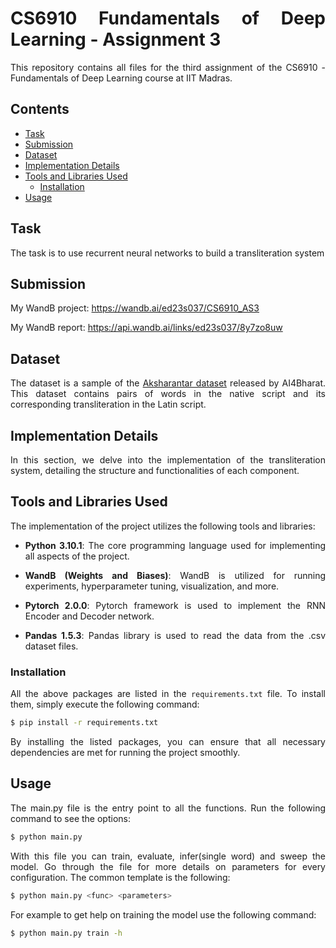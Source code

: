<div style="text-align: justify;">

# CS6910 Fundamentals of Deep Learning - Assignment 3

This repository contains all files for the third assignment of the CS6910 - Fundamentals of Deep Learning course at IIT Madras.

## Contents

- [Task](#task)
- [Submission](#submission)
- [Dataset](#dataset)
- [Implementation Details](#implementation-details)
- [Tools and Libraries Used](#tools-and-libraries-used)
  - [Installation](#installation)
- [Usage](#usage)

## Task

The task is to use recurrent neural networks to build a transliteration system

## Submission

My WandB project: https://wandb.ai/ed23s037/CS6910_AS3

My WandB report: https://api.wandb.ai/links/ed23s037/8y7zo8uw

## Dataset

The dataset is a sample of the [Aksharantar dataset](https://drive.google.com/file/d/1tGIO4-IPNtxJ6RQMmykvAfY_B0AaLY5A/view?usp=drive_link) released by AI4Bharat. This dataset contains pairs of words in the native script and its corresponding transliteration in the Latin script.

## Implementation Details

In this section, we delve into the implementation of the transliteration system, detailing the structure and functionalities of each component.

## Tools and Libraries Used

The implementation of the project utilizes the following tools and libraries:

- **Python 3.10.1**: The core programming language used for implementing all aspects of the project.

- **WandB (Weights and Biases)**: WandB is utilized for running experiments, hyperparameter tuning, visualization, and more.

- **Pytorch 2.0.0**: Pytorch framework is used to implement the RNN Encoder and Decoder network.

- **Pandas 1.5.3**: Pandas library is used to read the data from the .csv dataset files.

### Installation

All the above packages are listed in the `requirements.txt` file. To install them, simply execute the following command:

```sh
$ pip install -r requirements.txt
```

By installing the listed packages, you can ensure that all necessary dependencies are met for running the project smoothly.

## Usage

The main.py file is the entry point to all the functions. Run the following command to see the options:

```sh
$ python main.py
```

With this file you can train, evaluate, infer(single word) and sweep the model. Go through the file for more details on parameters for every configuration. The common template is the following:

```sh
$ python main.py <func> <parameters>
```

For example to get help on training the model use the following command:

```sh
$ python main.py train -h
```

</div>

